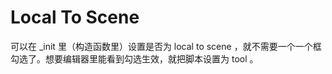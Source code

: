 # Local To Scene

可以在 _init 里（构造函数里）设置是否为 local to scene ，就不需要一个一个框勾选了。想要编辑器里能看到勾选生效，就把脚本设置为 tool 。
